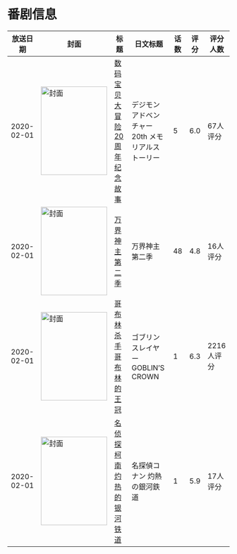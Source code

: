 # 番剧信息

|放送日期|封面|标题|日文标题|话数|评分|评分人数|
|---|---|---|---|---|---|---|
|2020-02-01|<img src="https://lain.bgm.tv/pic/cover/c/d5/2d/299611_5PPFz.jpg" alt="封面" style="width:150px;height:200px;object-fit:cover;">|[数码宝贝大冒险20周年 纪念故事](https://bangumi.tv/subject/299611)|デジモンアドベンチャー20th メモリアルストーリー|5|6.0|67人评分|
|2020-02-01|<img src="https://lain.bgm.tv/pic/cover/c/e3/50/298505_f4i6i.jpg" alt="封面" style="width:150px;height:200px;object-fit:cover;">|[万界神主 第二季](https://bangumi.tv/subject/298505)|万界神主 第二季|48|4.8|16人评分|
|2020-02-01|<img src="https://lain.bgm.tv/pic/cover/c/fb/27/278661_L5yoP.jpg" alt="封面" style="width:150px;height:200px;object-fit:cover;">|[哥布林杀手 哥布林的王冠](https://bangumi.tv/subject/278661)|ゴブリンスレイヤー GOBLIN’S CROWN|1|6.3|2216人评分|
|2020-02-01|<img src="https://lain.bgm.tv/pic/cover/c/cf/12/429710_a6U7V.jpg" alt="封面" style="width:150px;height:200px;object-fit:cover;">|[名侦探柯南 灼热的银河铁道](https://bangumi.tv/subject/429710)|名探偵コナン 灼熱の銀河鉄道|1|5.9|17人评分|
